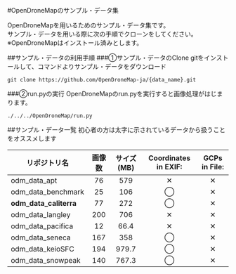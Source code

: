 #OpenDroneMapのサンプル・データ集


OpenDroneMapを用いるためのサンプル・データ集です。  
サンプル・データを用いる際に次の手順でクローンをしてください。  
※OpenDroneMapはインストール済みとします。  

##サンプル・データの利用手順
###①サンプル・データのClone
gitをインストールして、コマンドよりサンプル・データをダウンロード

`git clone https://github.com/OpenDroneMap-ja/{data_name}.git`

###②run.pyの実行
OpenDroneMapのrun.pyを実行すると画像処理がはじまります。

`./../../OpenDroneMap/run.py`

##サンプル・データ一覧
初心者の方は太字に示されているデータから扱うことをオススメします

リポジトリ名 | 画像数 | サイズ (MB) | Coordinates in EXIF: | GCPs in File:
------|:----------:|:-----------:|:----------------------:|:---------------:
odm_data_apt | 76 | 579 | ✕ | ✕
odm_data_benchmark | 25 | 106 | ◯ | ✕
**odm_data_caliterra** | 77 | 272 | ◯ | ✕
odm_data_langley | 200 | 706 | ✕ | ✕
odm_data_pacifica | 12 | 66.4 | ✕ | ✕
odm_data_seneca | 167 | 358 | ◯ | ✕
odm_data_keioSFC | 194 | 979.7 |  ◯ | ✕
odm_data_snowpeak | 140 | 767.3 |  ◯ | ✕

